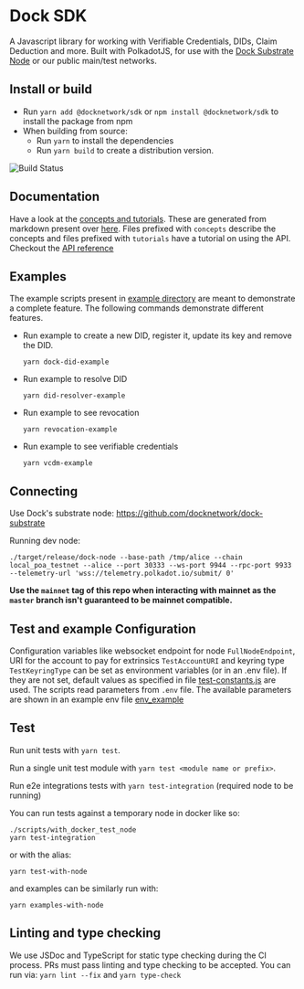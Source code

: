 # Dock SDK

A Javascript library for working with Verifiable Credentials, DIDs, Claim Deduction and more. Built with PolkadotJS, for use with the [Dock Substrate Node](https://github.com/docknetwork/dock-substrate) or our public main/test networks.

## Install or build
- Run `yarn add @docknetwork/sdk` or `npm install @docknetwork/sdk` to install the package from npm
- When building from source:
    - Run `yarn` to install the dependencies
    - Run `yarn build` to create a distribution version.

![Build Status](https://github.com/docknetwork/client-sdk/workflows/CI/badge.svg "Build Status")

## Documentation
Have a look at the [concepts and tutorials](https://docknetwork.github.io/sdk/tutorials). These are generated from markdown
present over [here](./tutorials/src). Files prefixed with `concepts` describe the concepts and files prefixed with
`tutorials` have a tutorial on using the API.
Checkout the [API reference](https://docknetwork.github.io/sdk/reference)


## Examples
The example scripts present in [example directory](./example) are meant to demonstrate a complete feature. The following
commands demonstrate different features.
- Run example to create a new DID, register it, update its key and remove the DID.
    ```
    yarn dock-did-example
    ```

- Run example to resolve DID
    ```
    yarn did-resolver-example
    ```

- Run example to see revocation
    ```
    yarn revocation-example
    ```

- Run example to see verifiable credentials
    ```
    yarn vcdm-example
    ```

## Connecting
Use Dock's substrate node: https://github.com/docknetwork/dock-substrate

Running dev node:
```
./target/release/dock-node --base-path /tmp/alice --chain local_poa_testnet --alice --port 30333 --ws-port 9944 --rpc-port 9933 --telemetry-url 'wss://telemetry.polkadot.io/submit/ 0'
```

**Use the `mainnet` tag of this repo when interacting with mainnet as the `master` branch isn't guaranteed to be mainnet compatible.**

## Test and example Configuration
Configuration variables like websocket endpoint for node `FullNodeEndpoint`, URI for the account to pay for extrinsics `TestAccountURI`
and keyring type `TestKeyringType` can be set as environment variables (or in an .env file). If they are not set, default values as
specified in file [test-constants.js](./tests/test-constants.js) are used.
The scripts read parameters from `.env` file. The available parameters are shown in an example env file [env_example](env_example)

## Test

Run unit tests with `yarn test`.

Run a single unit test module with `yarn test <module name or prefix>`.

Run e2e integrations tests with `yarn test-integration` (required node to be running)

You can run tests against a temporary node in docker like so:

```
./scripts/with_docker_test_node
yarn test-integration
```

or with the alias:

```
yarn test-with-node
```

and examples can be similarly run with:

```
yarn examples-with-node
```

## Linting and type checking
We use JSDoc and TypeScript for static type checking during the CI process. PRs must pass linting and type checking to be accepted.
You can run via: `yarn lint --fix` and `yarn type-check`
